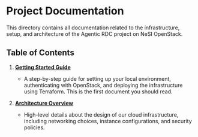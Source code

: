 # Project Documentation

This directory contains all documentation related to the infrastructure, setup, and architecture of the Agentic RDC project on NeSI OpenStack.

## Table of Contents

1.  **[Getting Started Guide](./01-getting-started.md)**
    * A step-by-step guide for setting up your local environment, authenticating with OpenStack, and deploying the infrastructure using Terraform. This is the first document you should read.

2.  **[Architecture Overview](./02-architecture.md)**
    * High-level details about the design of our cloud infrastructure, including networking choices, instance configurations, and security policies.